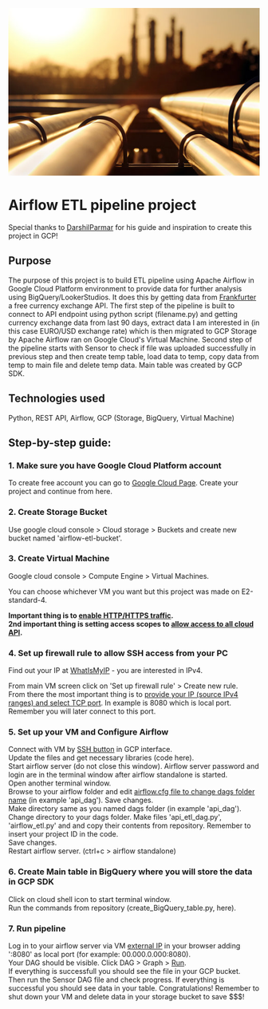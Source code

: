 
![](airflow-etl-screenshots/pipeline_picture.jpg)

# Airflow ETL pipeline project

Special thanks to [DarshilParmar](https://www.youtube.com/@DarshilParmar) for his guide and inspiration to create this project in GCP!

## Purpose

The purpose of this project is to build ETL pipeline using Apache Airflow in Google Cloud Platform environment to provide data for further analysis using BigQuery/LookerStudios. It does this by getting data from [Frankfurter](https://www.frankfurter.app/) a free currency exchange API.
The first step of the pipeline is built to connect to API endpoint using python script (filename.py) and getting currency exchange data from last 90 days, extract data I am interested in (in this case EURO/USD exchange rate) which is then migrated to GCP Storage by Apache Airflow ran on Google Cloud's Virtual Machine.
Second step of the pipeline starts with Sensor to check if file was uploaded successfully in previous step and then create temp table, load data to temp, copy data from temp to main file and delete temp data.
Main table was created by GCP SDK.

## Technologies used

Python, REST API, Airflow, GCP (Storage, BigQuery, Virtual Machine)

## Step-by-step guide:

### 1. Make sure you have Google Cloud Platform account

To create free account you can go to [Google Cloud Page](https://cloud.google.com/). Create your project and continue from here.

### 2. Create Storage Bucket

Use google cloud console > Cloud storage > Buckets and create new bucket named 'airflow-etl-bucket'.

### 3. Create Virtual Machine

Google cloud console > Compute Engine > Virtual Machines. 

You can choose whichever VM you want but this project was made on E2-standard-4.

**Important thing is to [enable HTTP/HTTPS traffic](airflow-etl-screenshots/GCP-VM-firewalls.JPG).**<br>
**2nd important thing is setting access scopes to [allow access to all cloud API](airflow-etl-screenshots/GCP-access-scopes.JPG).**

### 4. Set up firewall rule to allow SSH access from your PC

Find out your IP at [WhatIsMyIP](https://www.whatismyip.com/) - you are interested in IPv4.

From main VM screen click on 'Set up firewall rule' > Create new rule.<br>
From there the most important thing is to [provide your IP (source IPv4 ranges) and select TCP port](airflow-etl-screenshots/GCP-firewall-rule.JPG). In example is 8080 which is local port. Remember you will later connect to this port.

### 5. Set up your VM and Configure Airflow

Connect with VM by [SSH button](airflow-etl-screenshots/GCP-VM-externalIPSSH.JPG) in GCP interface.<br>
Update the files and get necessary libraries (code here).<br>
Start airflow server (do not close this window). Airflow server password and login are in the terminal window after airflow standalone is started.<br>
Open another terminal window.<br>
Browse to your airflow folder and edit [airflow.cfg file to change dags folder name](airflow-etl-screenshots/airflow-cfg.JPG) (in example 'api_dag'). Save changes.<br>
Make directory same as you named dags folder (in example 'api_dag').<br>
Change directory to your dags folder. Make files 'api_etl_dag.py', 'airflow_etl.py' and  and copy their contents from repository. Remember to insert your project ID in the code. <br>
Save changes.<br>
Restart airflow server. (ctrl+c > airflow standalone)

### 6. Create Main table in BigQuery where you will store the data in GCP SDK

Click on cloud shell icon to start terminal window. <br>
Run the commands from repository (create_BigQuery_table.py, here). <br>

### 7. Run pipeline

Log in to your airflow server via VM [external IP](airflow-etl-screenshots/GCP-VM-externalIPSSH.JPG) in your browser adding ':8080' as local port (for example: 00.000.0.000:8080). <br>
Your DAG should be visible. Click DAG > Graph > [Run](airflow-etl-screenshots/airflow-dag-window.JPG).<br>
If everything is successfull you should see the file in your GCP bucket.<br>
Then run the Sensor DAG file and check progress. If everything is successful you should see data in your table.
Congratulations! Remember to shut down your VM and delete data in your storage bucket to save $$$!

